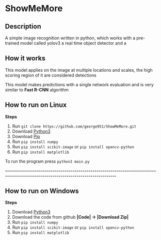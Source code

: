 # ShowMeMore 

## Description

A simple image recognition written in python, which works with a pre-trained model called yolov3 a real time object detector and a 

## How it works

This model applies on the image at multiple locations and scales, the high scoring region of it are considered detections

This model makes predictions with a single network evaluation and is very similar to **Fast R-CNN** algorithm

## How to run on Linux 

**Steps**

1. Run `git clone https://github.com/george951/ShowMeMore.git`
2. Download [Python3](https://www.python.org/downloads/)
3. Download [Pip](https://pip.pypa.io/en/stable/installing/)
4. Run  `pip install numpy`
5. Run  `pip install scikit-image` or `pip install opencv-python`
6. Run  `pip install matplotlib`

To run the program press `python3 main.py`

**------------------------------------------------------------------------------------------------------------------------------------**
## How to run on Windows

**Steps**

1. Download [Python3](https://www.python.org/downloads/windows/)
2. Download the code from github **|Code| -> |Download Zip|**
3. Run `pip install numpy`
4. Run `pip install scikit-image` or `pip install opencv-python`
5. Run `pip install matplotlib`